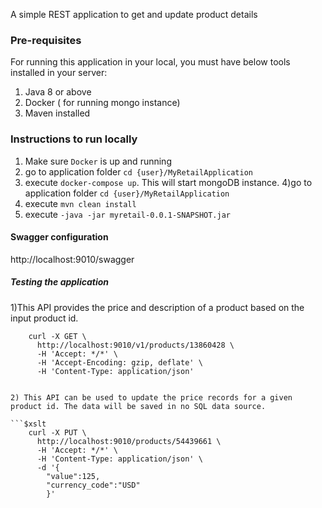 A simple REST application to get and update product details

### Pre-requisites

For running this application in your local, you must have below tools installed in your server:
1) Java 8 or above
2) Docker ( for running mongo instance)
3) Maven installed

### Instructions to run locally
1) Make sure `Docker` is up and running
2) go to application folder `cd {user}/MyRetailApplication`
3) execute `docker-compose up`. This will start mongoDB instance.
4)go to application folder `cd {user}/MyRetailApplication`
5) execute `mvn clean install`
6) execute `-java -jar myretail-0.0.1-SNAPSHOT.jar`
#### Swagger configuration
http://localhost:9010/swagger

##### Testing the application
1)This API provides the price and description of a product based on the input product id.
```$xslt
    curl -X GET \
      http://localhost:9010/v1/products/13860428 \
      -H 'Accept: */*' \
      -H 'Accept-Encoding: gzip, deflate' \
      -H 'Content-Type: application/json'


2) This API can be used to update the price records for a given product id. The data will be saved in no SQL data source.

```$xslt
    curl -X PUT \
      http://localhost:9010/products/54439661 \
      -H 'Accept: */*' \
      -H 'Content-Type: application/json' \
      -d '{
        "value":125,
        "currency_code":"USD"
        }'
